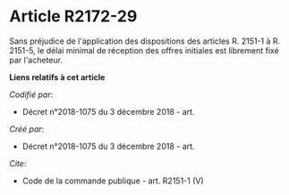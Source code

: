 # Article R2172-29

Sans préjudice de l'application des dispositions des articles R. 2151-1 à R. 2151-5, le délai minimal de réception des offres
initiales est librement fixé par l'acheteur.

**Liens relatifs à cet article**

_Codifié par_:

  - Décret n°2018-1075 du 3 décembre 2018 - art.

_Créé par_:

  - Décret n°2018-1075 du 3 décembre 2018 - art.

_Cite_:

  - Code de la commande publique - art. R2151-1 (V)
